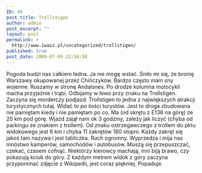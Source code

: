 ```yaml
---
ID: 49
post_title: Trollstigen
author: admin
post_excerpt: ""
layout: post
permalink: >
  http://www.iwasz.pl/uncategorized/trollstigen/
published: true
post_date: 2009-07-09 22:56:58
---
```

Pogoda budzi nas całkiem ładna. Ja nie mogę wstać. Śniło mi się, że bronię Warszawy okupowanej przez Chińczyków. Bardzo często mam sny wojenne. Ruszamy w stronę Andalsnes. Po drodze kolumna motocykli macha przyjaźnie i trąbi. Odbijamy w lewo przy znaku na Trollstigen. Zaczyna się morderczy podjazd. Trollstigen to jedna z największych atrakcji turystycznych tutaj. Widać to po ilości turystów. Jest to droga zbudowana nie pamiętam kiedy i nie pamiętam po co. Ma (od skrętu z E136 na górę) ze 20 km pod górę. Wjazd zajął nam ok 3 godziny, zależy jak liczyć (chyba od parkingu ze znakiem z trollem). Od znaku ostrzegawczego z trollem do pktu widokowego jest 6 km i chyba 11 zakrętów 180 stopni. Każdy zakręt się jakoś tam nazywa i jest tabliczka. Ruch ogromny. Wyprzedza i mija nas mnóstwo kamperów, samochodów i autobusów. Muszą się przepuszczać, czekać, czasem cofnąć. Niektórzy kierowcy machają, inni biją brawo, czy pokazują kciuk do góry. Z każdym metrem widok z góry zaczyna przypominać zdjęcie z Wikipedii, jest coraz piękniej. Popaduje.